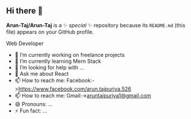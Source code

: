 ## Hi there 👋


**Arun-Taj/Arun-Taj** is a ✨ _special_ ✨ repository because its `README.md` (this file) appears on your GitHub profile.

Web Developer

- 🔭 I’m currently working on freelance projects
- 🌱 I’m currently learning Mern Stack
- 🤔 I’m looking for help with ...
- 💬 Ask me about React
- 📫 How to reach me: Facebook:->https://www.facebook.com/arun.tajpuriya.526
- 📫 How to reach me: Gmail:->aruntajpuriya1@gmail.com
- 😄 Pronouns: ...
- ⚡ Fun fact: ...

